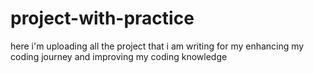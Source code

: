 # project-with-practice
here i'm uploading all the project that i am writing for my enhancing my coding journey and improving my coding knowledge
